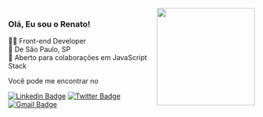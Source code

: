 <img align="right" height="200" src="https://media4.giphy.com/media/LmNwrBhejkK9EFP504/giphy.gif" />

### Olá, Eu sou o Renato! <img width="16px" src="https://media.giphy.com/media/hvRJCLFzcasrR4ia7z/giphy.gif">

👨‍💻 Front-end Developer <br>
🏡 De São Paulo, SP <br> 
🤝 Aberto para colaborações em JavaScript Stack <br>

Você pode me encontrar no

[![Linkedin Badge](https://img.shields.io/badge/-LinkedIn-blue?style=flat-square&labelColor=blue&logo=Linkedin&logoColor=white&link=https://www.linkedin.com/in/orenatodos)](https://www.linkedin.com/in/orenatodos)
[![Twitter Badge](https://img.shields.io/badge/-Twitter-1ca0f1?style=flat-square&labelColor=1ca0f1&logo=twitter&logoColor=white&link=https://twitter.com/orenatodos)](https://twitter.com/orenatodos)
[![Gmail Badge](https://img.shields.io/badge/-Gmail-D14836?style=flat-square&labelColor=D14836&logo=gmail&logoColor=white&link=mailto:orenatodos@gmail.com)](mailto:orenatodos@gmail.com)

<!--
### Hi there 👋

**orenatodos/orenatodos** is a ✨ _special_ ✨ repository because its `README.md` (this file) appears on your GitHub profile.

Here are some ideas to get you started:

- 🔭 I’m currently working on ...
- 🌱 I’m currently learning ...
- 👯 I’m looking to collaborate on ...
- 🤔 I’m looking for help with ...
- 💬 Ask me about ...
- 📫 How to reach me: ...
- 😄 Pronouns: ...
- ⚡ Fun fact: ...
-->
